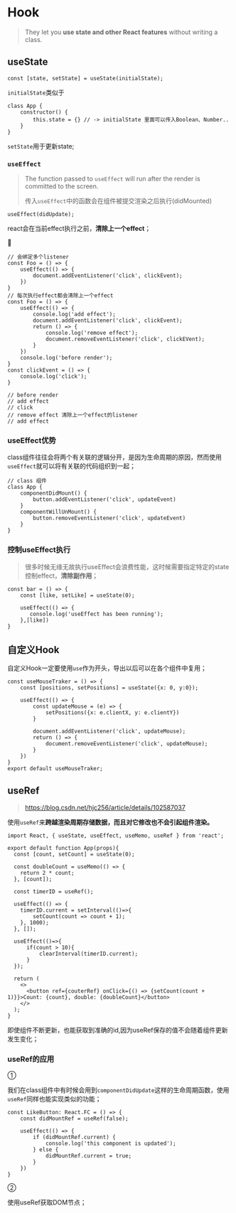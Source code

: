 # Hook

> They let you **use state and other React features** without writing a class.



## useState

```react
const [state, setState] = useState(initialState);
```

`initialState`类似于

```react
class App {
    constructor() {
        this.state = {} // -> initialState 里面可以传入Boolean、Number..
    }
}
```

`setState`用于更新state; 



### `useEffect`

> The function passed to `useEffect` will run after the render is committed to the screen. 
>
> 传入`useEffect`中的函数会在组件被提交渲染之后执行(didMounted)

```react
useEffect(didUpdate);
```



react会在当前effect执行之前，**清除上一个effect**；

:chestnut:

```react
// 会绑定多个listener
const Foo = () => {
    useEffect(() => {
        document.addEventListener('click', clickEvent);
    })
}
// 每次执行effect都会清除上一个effect
const Foo = () => {
    useEffect(() => {
        console.log('add effect');
        document.addEventListener('click', clickEvent);
        return () => {
            console.log('remove effect');
            document.removeEventListener('click', clickEVent);
        }
    })
    console.log('before render');
}
const clickEvent = () => {
    console.log('click');
}

// before render
// add effect
// click
// remove effect 清除上一个effect的listener
// add effect
```



### useEffect优势

class组件往往会将两个有关联的逻辑分开，是因为生命周期的原因，然而使用`useEffect`就可以将有关联的代码组织到一起；

```react
// class 组件
class App {
    componentDidMount() {
        button.addEventListener('click', updateEvent)
    }
    componentWillUnMount() {
        button.removeEventListener('click', updateEvent)
    }
}
```



### 控制useEffect执行

> 很多时候无缘无故执行useEffect会浪费性能，这时候需要指定特定的state控制effect，**清除副作用**；

```react
const bar = () => {
    const [like, setLike] = useState(0);
    
    useEffect(() => {
       console.log('useEffect has been running'); 
    },[like])
}
```



## 自定义Hook

自定义Hook一定要使用`use`作为开头，导出以后可以在各个组件中复用；

```react
const useMouseTraker = () => {
    const [positions, setPositions] = useState({x: 0, y:0});
    
    useEffect(() => {
        const updateMouse = (e) => {
            setPositions({x: e.clientX, y: e.clientY})
        }
        
        document.addEventListener('click', updateMouse);
        return () => {
            document.removeEventListener('click', updateMouse);
        }
    })
}
export default useMouseTraker;
```





## useRef

>  https://blog.csdn.net/hjc256/article/details/102587037

使用`useRef`来**跨越渲染周期存储数据，而且对它修改也不会引起组件渲染。**

```tsx
import React, { useState, useEffect, useMemo, useRef } from 'react';

export default function App(props){
  const [count, setCount] = useState(0);

  const doubleCount = useMemo(() => {
    return 2 * count;
  }, [count]);

  const timerID = useRef();
  
  useEffect(() => {
    timerID.current = setInterval(()=>{
        setCount(count => count + 1);
    }, 1000); 
  }, []);
  
  useEffect(()=>{
      if(count > 10){
          clearInterval(timerID.current);
      }
  });
  
  return (
    <>
      <button ref={couterRef} onClick={() => {setCount(count + 1)}}>Count: {count}, double: {doubleCount}</button>
    </>
  );
}
```

即使组件不断更新，也能获取到准确的id,因为useRef保存的值不会随着组件更新发生变化；



### useRef的应用

①

我们在class组件中有时候会用到`componentDidUpdate`这样的生命周期函数，使用`useRef`同样也能实现类似的功能；

```tsx
const LikeButton: React.FC = () => {
    const didMountRef = useRef(false);
    
    useEffect(() => {
        if (didMountRef.current) {
            console.log('this component is updated');
        } else {
            didMountRef.current = true;
        }
    })
}
```



②

使用useRef获取DOM节点；
